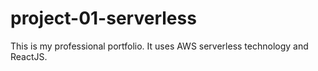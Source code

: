 # project-01-serverless

This is my professional portfolio. It uses AWS serverless technology and ReactJS.
